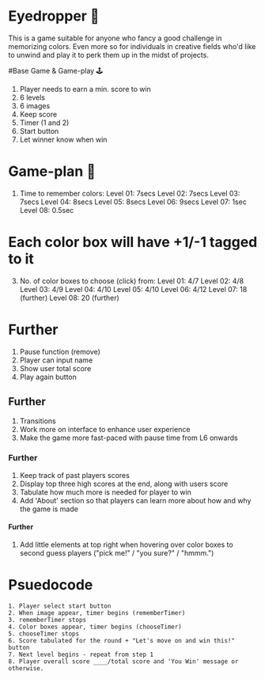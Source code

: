 # Eyedropper 👀
This is a game suitable for anyone who fancy a good challenge in memorizing colors. Even more so for individuals in creative fields who'd like to unwind and play it to perk them up in the midst of projects.


#Base Game & Game-play 🕹
1. Player needs to earn a min. score to win
2. 6 levels
3. 6 images
4. Keep score
5. Timer (1 and 2)
6. Start button
7. Let winner know when win


# Game-plan 👾
1. Time to remember colors:
    Level 01: 7secs
    Level 02: 7secs
    Level 03: 7secs
    Level 04: 8secs
    Level 05: 8secs
    Level 06: 9secs
        Level 07: 1sec
        Level 08: 0.5sec

<!-- 2. Time given to choose the color boxes: (removed - no time limit)
    Level 01: 5secs
    Level 02: 6secs
    Level 03: 7secs
    Level 04: 8secs
    Level 05: 9secs
    Level 06: 10secs
        Level 07: 10secs
        Level 08: 10secs -->

# Each color box will have +1/-1 tagged to it
3. No. of color boxes to choose (click) from:
    Level 01: 4/7
    Level 02: 4/8
    Level 03: 4/9
    Level 04: 4/10
    Level 05: 4/10
    Level 06: 4/12
        Level 07: 18 (further)
        Level 08: 20 (further)



# Further
1. Pause function (remove)
2. Player can input name
3. Show user total score
4. Play again button


## Further
1. Transitions
2. Work more on interface to enhance user experience
3. Make the game more fast-paced with pause time from L6 onwards


### Further
1. Keep track of past players scores
2. Display top three high scores at the end, along with users score
3. Tabulate how much more is needed for player to win
3. Add 'About' section so that players can learn more about how and why the game is made


#### Further
1. Add little elements at top right when hovering over color boxes to second guess players
    ("pick me!" / "you sure?" / "hmmm.")



# Psuedocode
    1. Player select start button
    2. When image appear, timer begins (rememberTimer)
    3. rememberTimer stops
    4. Color boxes appear, timer begins (chooseTimer)
    5. chooseTimer stops
    6. Score tabulated for the round + "Let's move on and win this!" button
    7. Next level begins - repeat from step 1
    8. Player overall score ____/total score and 'You Win' message or otherwise.

